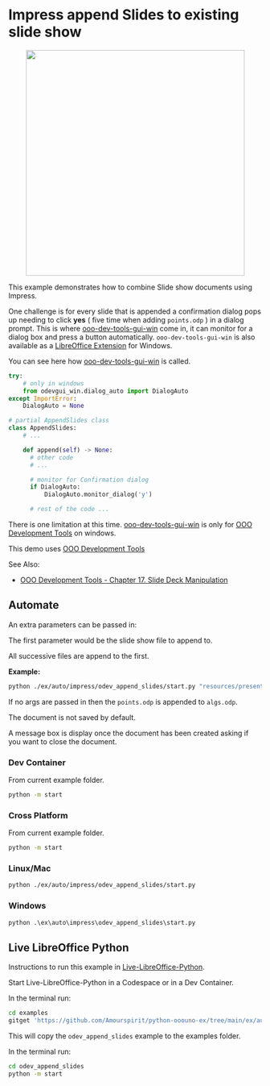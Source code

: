# Impress append Slides to existing slide show

<p align="center">
  <img width="435" height="448" src="https://user-images.githubusercontent.com/4193389/198401485-94062f29-6a24-40f7-8873-fce8abaff481.png">
</p>

This example demonstrates how to combine Slide show documents using Impress.

One challenge is for every slide that is appended a confirmation dialog pops up needing to click **yes** ( five time when adding `points.odp` ) in a dialog prompt.
This is where [ooo-dev-tools-gui-win] come in, it can monitor for a dialog box and press a button automatically. `ooo-dev-tools-gui-win` is also available as a [LibreOffice Extension](https://extensions.libreoffice.org/en/extensions/show/41986) for Windows.

You can see here how [ooo-dev-tools-gui-win] is called.

```python
try:
    # only in windows
    from odevgui_win.dialog_auto import DialogAuto
except ImportError:
    DialogAuto = None

# partial AppendSlides class
class AppendSlides:
    # ...

    def append(self) -> None:
      # other code
      # ...

      # monitor for Confirmation dialog
      if DialogAuto:
          DialogAuto.monitor_dialog('y')

      # rest of the code ...
```

There is one limitation at this time.
[ooo-dev-tools-gui-win] is only for [OOO Development Tools] on windows.

This demo uses [OOO Development Tools]

See Also:

- [OOO Development Tools - Chapter 17. Slide Deck Manipulation](https://python-ooo-dev-tools.readthedocs.io/en/latest/odev/part3/chapter17.html)

## Automate

An extra parameters can be passed in:

The first parameter would be the slide show file to append to.

All successive files are append to the first.

**Example:**

```sh
python ./ex/auto/impress/odev_append_slides/start.py "resources/presentation/algs.odp" "resources/presentation/points.odp"
```

If no args are passed in then the `points.odp` is appended to `algs.odp`.

The document is not saved by default.

A message box is display once the document has been created asking if you want to close the document.

### Dev Container

From current example folder.

```sh
python -m start
```

### Cross Platform

From current example folder.

```sh
python -m start
```

### Linux/Mac

```sh
python ./ex/auto/impress/odev_append_slides/start.py
```

### Windows

```ps
python .\ex\auto\impress\odev_append_slides\start.py
```

## Live LibreOffice Python

Instructions to run this example in [Live-LibreOffice-Python](https://github.com/Amourspirit/live-libreoffice-python).

Start Live-LibreOffice-Python in a Codespace or in a Dev Container.

In the terminal run:

```bash
cd examples
gitget 'https://github.com/Amourspirit/python-ooouno-ex/tree/main/ex/auto/impress/odev_append_slides'
```

This will copy the `odev_append_slides` example to the examples folder.

In the terminal run:

```bash
cd odev_append_slides
python -m start
```

[OOO Development Tools]: https://python-ooo-dev-tools.readthedocs.io/en/latest/
[ooo-dev-tools-gui-win]: https://ooo-dev-tools-gui-win.readthedocs.io/en/latest/index.html
